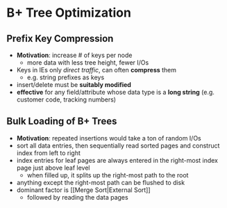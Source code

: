 # B+ Tree Optimization
## Prefix Key Compression
- **Motivation**: increase # of keys per node
	- more data with less tree height, fewer I/Os
- Keys in IEs only *direct traffic*, can often **compress** them
	- e.g. string prefixes as keys
- insert/delete must be **suitably modified**
- **effective** for any field/attribute whose data type is a **long string** (e.g. customer code, tracking numbers)
## Bulk Loading of B+ Trees
- **Motivation**: repeated insertions would take a ton of random I/Os
- sort all data entries, then sequentially read sorted pages and construct index from left to right
- index entries for leaf pages are always entered in the right-most index page just above leaf level
	- when filled up, it splits up the right-most path to the root
- anything except the right-most path can be flushed to disk
- dominant factor is [[Merge Sort|External Sort]]
	- followed by reading the data pages